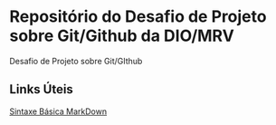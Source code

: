 # Repositório do Desafio de Projeto sobre Git/Github da DIO/MRV
Desafio de Projeto sobre Git/GIthub

## Links Úteis
[Sintaxe Básica MarkDown](https://www.markdownguide.org/basic-syntax/)
